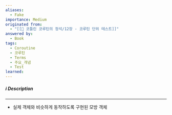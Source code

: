 ```yaml
---
aliases:
  - Fake
importance: Medium
originated from:
  - "[[📘 코틀린 코루틴의 정석/12장 - 코루틴 단위 테스트]]"
answered by:
  - Book
tags:
  - Coroutine
  - 코루틴
  - Terms
  - 주요_개념
  - Test
learned:
---
```

##### ℹ️ Description
---
- 실제 객체와 비슷하게 동작하도록 구현된 모방 객체
